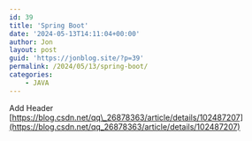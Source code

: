 ```yaml
---
id: 39
title: 'Spring Boot'
date: '2024-05-13T14:11:04+00:00'
author: Jon
layout: post
guid: 'https://jonblog.site/?p=39'
permalink: /2024/05/13/spring-boot/
categories:
    - JAVA
---
```


Add Header  
[https://blog.csdn.net/qq\_26878363/article/details/102487207](https://blog.csdn.net/qq_26878363/article/details/102487207)